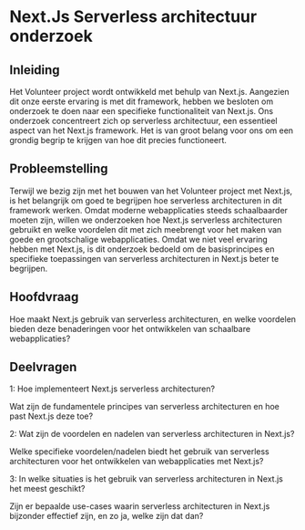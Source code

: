 # Next.Js Serverless architectuur onderzoek

## Inleiding
Het Volunteer project wordt ontwikkeld met behulp van Next.js. Aangezien dit onze eerste ervaring is met dit framework, hebben we besloten om onderzoek te doen naar een specifieke functionaliteit van Next.js. Ons onderzoek concentreert zich op serverless architectuur, een essentieel aspect van het Next.js framework. Het is van groot belang voor ons om een grondig begrip te krijgen van hoe dit precies functioneert.

## Probleemstelling
Terwijl we bezig zijn met het bouwen van het Volunteer project met Next.js, is het belangrijk om goed te begrijpen hoe serverless architecturen in dit framework werken. Omdat moderne webapplicaties steeds schaalbaarder moeten zijn, willen we onderzoeken hoe Next.js serverless architecturen gebruikt en welke voordelen dit met zich meebrengt voor het maken van goede en grootschalige webapplicaties. Omdat we niet veel ervaring hebben met Next.js, is dit onderzoek bedoeld om de basisprincipes en specifieke toepassingen van serverless architecturen in Next.js beter te begrijpen.

## Hoofdvraag
Hoe maakt Next.js gebruik van serverless architecturen, en welke voordelen bieden deze benaderingen voor het ontwikkelen van schaalbare webapplicaties?

## Deelvragen
1:
Hoe implementeert Next.js serverless architecturen?

Wat zijn de fundamentele principes van serverless architecturen en hoe past Next.js deze toe?

2:
Wat zijn de voordelen en nadelen van serverless architecturen in Next.js?

Welke specifieke voordelen/nadelen biedt het gebruik van serverless architecturen voor het ontwikkelen van webapplicaties met Next.js?

3:
In welke situaties is het gebruik van serverless architecturen in Next.js het meest geschikt?

Zijn er bepaalde use-cases waarin serverless architecturen in Next.js bijzonder effectief zijn, en zo ja, welke zijn dat dan?
